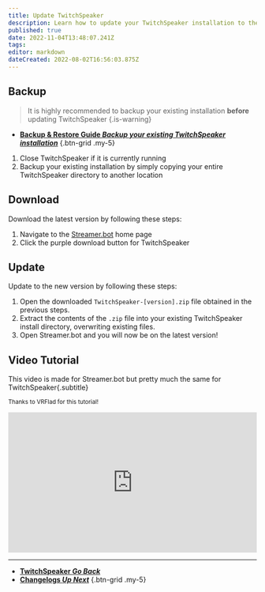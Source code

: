 ```yaml
---
title: Update TwitchSpeaker
description: Learn how to update your TwitchSpeaker installation to the latest version
published: true
date: 2022-11-04T13:48:07.241Z
tags: 
editor: markdown
dateCreated: 2022-08-02T16:56:03.875Z
---
```


## Backup

> It is highly recommended to backup your existing installation **before** updating TwitchSpeaker
{.is-warning}

- [<i class="mdi mdi-backup-restore primary--text"></i> **Backup & Restore Guide *Backup your existing TwitchSpeaker installation***](/en/TwitchSpeaker/Backup)
{.btn-grid .my-5}

1. Close TwitchSpeaker if it is currently running
2. Backup your existing installation by simply copying your entire TwitchSpeaker directory to another location

## Download
Download the latest version by following these steps:

1. Navigate to the [Streamer.bot](https://streamer.bot) home page
2. Click the purple download button for TwitchSpeaker

## Update
Update to the new version by following these steps:

1. Open the downloaded `TwitchSpeaker-[version].zip` file obtained in the previous steps.
2. Extract the contents of the `.zip` file into your existing TwitchSpeaker install directory, overwriting existing files.
3. Open Streamer.bot and you will now be on the latest version!

## Video Tutorial
This video is made for Streamer.bot but pretty much the same for TwitchSpeaker{.subtitle}

<small>Thanks to VRFlad for this tutorial!</small>

<div class=“iframe-container”><iframe src="https://www.youtube.com/embed/DmzVuyAXefI" title="YouTube video player" frameborder="0" allow="accelerometer; autoplay; clipboard-write; encrypted-media; gyroscope; picture-in-picture; fullscreen" allow fullscreen style="border: none; max-width: 100%; width: 100%; aspect-ratio: 16/9;"></iframe></div>

---

- [<i class="mdi mdi-chevron-left"></i>**TwitchSpeaker *Go Back***](/en/TwitchSpeaker)
- [<i class="mdi mdi-update text--twitch"></i>**Changelogs *Up Next***](/en/TwitchSpeaker/Changelogs)
{.btn-grid .my-5}